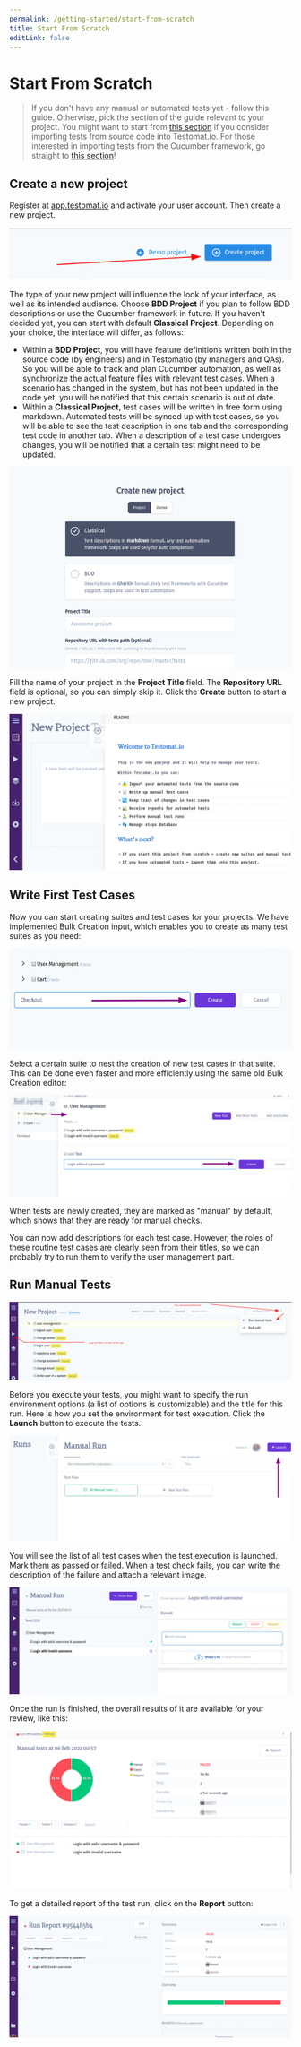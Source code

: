 ```yaml
---
permalink: /getting-started/start-from-scratch
title: Start From Scratch
editLink: false
---
```


# Start From Scratch

> If you don't have any manual or automated tests yet - follow this guide. Otherwise, pick the section of the guide relevant to your project. You might want to start from [this section](https://docs.testomat.io/getting-started/import-tests-from-source-code/) if you consider importing tests from source code into Testomat.io. For those interested in importing tests from the Cucumber framework, go straight to [this section](https://docs.testomat.io/getting-started/import-tests-from-cucumber/#why-do-i-need-to-import-my-tests)!

## Create a new project

Register at [app.testomat.io](https://app.testomat.io) and activate your user account. Then create a new project.

![image](images/107103355-0b25ba80-6826-11eb-8ee3-941eea060212.png)

The type of your new project will influence the look of your interface, as well as its intended audience. Choose **BDD Project** if you plan to follow BDD descriptions or use the Cucumber framework in future. If you haven't decided yet, you can start with default **Classical Project**. Depending on your choice, the interface will differ, as follows:

* Within a **BDD Project**, you will have feature definitions written both in the source code (by engineers) and in Testomatio (by managers and QAs). So you will be able to track and plan Cucumber automation, as well as synchronize the actual feature files with relevant test cases. When a scenario has changed in the system, but has not been updated in the code yet, you will be notified that this certain scenario is out of date.
* Within a **Classical Project**, test cases will be written in free form using markdown. Automated tests will be synced up with test cases, so you will be able to see the test description in one tab and the corresponding test code in another tab. When a description of a test case undergoes changes, you will be notified that a certain test might need to be updated.

![image](images/107103409-39a39580-6826-11eb-833b-e23a02e68b24.png)

Fill the name of your project in the **Project Title** field.  The **Repository URL** field is optional, so you can simply skip it. Click the **Create** button to start a new project. 

![image](images/107103420-3e684980-6826-11eb-8aa9-47b440993e49.png)

## Write First Test Cases

Now you can start creating suites and test cases for your projects. We have implemented Bulk Creation input, which enables you to create as many test suites as you need:

![image](images/107103474-6c4d8e00-6826-11eb-8108-f219782bd2d8.png)

Select a certain suite to nest the creation of new test cases in that suite. This can be done even faster and more efficiently using the same old Bulk Creation editor:

![image](images/107103529-ae76cf80-6826-11eb-86b1-2af5f76570a9.png)

When tests are newly created, they are marked as "manual" by default, which shows that they are ready for manual checks.

You can now add descriptions for each test case. However, the roles of these routine test cases are clearly seen from their titles, so we can probably try to run them to verify the user management part. 

## Run Manual Tests

![image](images/107103555-c77f8080-6826-11eb-8b26-cc4fb229cd9b.png)

Before you execute your tests, you might want to specify the run environment options (a list of options is customizable) and the title for this run. Here is how you set the environment for test execution. Click the **Launch** button to execute the tests.

![image](images/107103593-e7af3f80-6826-11eb-82d3-35464c5ed583.png)

You will see the list of all test cases when the test execution is launched. Mark them as passed or failed. When a test check fails, you can write the description of the failure and attach a relevant image.

![image](images/107103637-0ca3b280-6827-11eb-9251-e2c34ce4b2c0.png)

Once the run is finished, the overall results of it are available for your review, like this:

![image](images/107103698-378e0680-6827-11eb-8ee7-b05bdd1fef10.png)

To get a detailed report of the test run, click on the **Report** button:

![image](images/107103728-51c7e480-6827-11eb-8a68-f62a808f224c.png)
